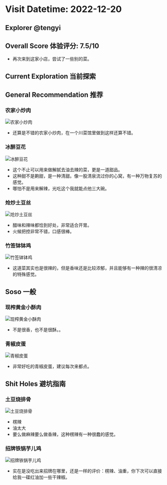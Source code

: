 # Visit Datetime: 2022-12-20

## Explorer @tengyi

## Overall Score 体验评分: 7.5/10

- 再次来到这家小店，尝试了一些别的菜。

## Current Exploration 当前探索

## General Recommendation 推荐

### 农家小炒肉

![农家小炒肉](Pix2022Dec20eth/%E5%86%9C%E5%AE%B6%E5%B0%8F%E7%82%92%E8%82%89.jpg)

- 还算是不错的农家小炒肉，在一个川菜馆里做到这样还算不错。

### 冰醉豆花

![冰醉豆花](Pix2022Dec20eth/%E5%86%B0%E9%86%89%E8%B1%86%E8%8A%B1.jpg)

- 这个不止可以用来做解腻去油去辣的菜，更是一道甜品。
- 这种甜不是齁甜，是一种清甜。像一股清泉流过你的心窝，有一种万物复苏的感觉。
- 哪怕不是用来解辣，光吃这个我就能点他三大碗。

### 炝炒土豆丝

![炝炒土豆丝](Pix2022Dec20eth/%E7%82%9D%E7%82%92%E5%9C%9F%E8%B1%86%E4%B8%9D.jpg)

- 醋味和辣味都恰到好处，非常适合开胃。
- 火候把控非常不错，口感很棒。

### 竹签钵钵鸡

![竹签钵钵鸡](Pix2022Dec20eth/%E7%AB%B9%E7%AD%BE%E9%92%B5%E9%92%B5%E9%B8%A1.jpg)

- 这道菜其实也是很辣的，但是香味还是比较浓郁，并且能够有一种辣的很清凉的特殊感觉。

## Soso 一般

### 现榨黄金小酥肉

![现榨黄金小酥肉](Pix2022Dec20eth/%E7%8E%B0%E6%A6%A8%E9%BB%84%E9%87%91%E5%B0%8F%E9%85%A5%E8%82%89.jpg)

- 不是很香，也不是很酥。。

### 青椒皮蛋

![青椒皮蛋](Pix2022Dec20eth/%E9%9D%92%E6%A4%92%E7%9A%AE%E8%9B%8B.jpg)

- 非常好吃的青椒皮蛋，建议每次来都点。

## Shit Holes 避坑指南

### 土豆烧排骨

![土豆烧排骨](Pix2022Dec20eth/%E5%9C%9F%E8%B1%86%E7%83%A7%E6%8E%92%E9%AA%A8.jpg)

- 楞辣
- 油太大
- 要么做麻辣要么做香辣，这种楞辣有一种很蠢的感觉。

### 招牌铁锅芋儿鸡

![招牌铁锅芋儿鸡](Pix2022Dec20eth/%E6%8B%9B%E7%89%8C%E9%93%81%E9%94%85%E8%8A%8B%E5%84%BF%E9%B8%A1.jpg)

- 实在是没吃出来招牌在哪里，还是一样的评价：楞辣、油重，你下次可以直接给我一碟红油加一些干辣椒。
